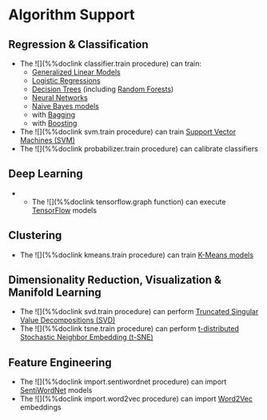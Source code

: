 # Algorithm Support

## Regression & Classification

* The ![](%%doclink classifier.train procedure) can train:
    * [Generalized Linear Models](https://en.wikipedia.org/wiki/Generalized_linear_model) 
    * [Logistic Regressions](https://en.wikipedia.org/wiki/Logistic_regression)
    * [Decision Trees](https://en.wikipedia.org/wiki/Decision_tree_learning) (including [Random Forests](https://en.wikipedia.org/wiki/Random_forest))
    * [Neural Networks](https://en.wikipedia.org/wiki/Artificial_neural_network)
    * [Naive Bayes models](https://en.wikipedia.org/wiki/Naive_Bayes_classifier)
    * with [Bagging](https://en.wikipedia.org/wiki/Bootstrap_aggregating)
    * with [Boosting](https://en.wikipedia.org/wiki/Boosting_(machine_learning))
* The ![](%%doclink svm.train procedure) can train [Support Vector Machines (SVM)](https://en.wikipedia.org/wiki/Support_vector_machine)
* The ![](%%doclink probabilizer.train procedure) can calibrate classifiers

## Deep Learning

* * The ![](%%doclink tensorflow.graph function) can execute [TensorFlow](https://www.tensorflow.org/) models

## Clustering 

* The ![](%%doclink kmeans.train procedure) can train [K-Means models](https://en.wikipedia.org/wiki/K-means_clustering) 

## Dimensionality Reduction, Visualization & Manifold Learning

* The ![](%%doclink svd.train procedure) can perform [Truncated Singular Value Decompositions (SVD)](https://en.wikipedia.org/wiki/Singular_value_decomposition)
* The ![](%%doclink tsne.train procedure) can perform [t-distributed Stochastic Neighbor Embedding (t-SNE)](https://en.wikipedia.org/wiki/T-distributed_stochastic_neighbor_embedding)

## Feature Engineering

* The ![](%%doclink import.sentiwordnet procedure) can import [SentiWordNet](http://sentiwordnet.isti.cnr.it/) models 
* The ![](%%doclink import.word2vec procedure) can import [Word2Vec](https://code.google.com/p/word2vec/) embeddings 

